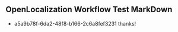 ## OpenLocalization Workflow Test MarkDown
* a5a9b78f-6da2-48f8-b166-2c6a8fef3231 thanks!

<!--HONumber=Jul16_HO4-->


